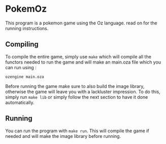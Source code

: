 # PokemOz
This program is a pokemon game using the Oz language.
read on for the running instructions.

## Compiling
To compile the entire game, simply use `make`
which will compile all the functors needed to run the game
and will make an main.oza file which you can run using : 

```shell
ozengine main.oza
```

Before running the game make sure to also build the image library,
otherwise the game will leave you with a lackluster impression. To
do this, simply run `make lib` or simply follow the next section
to have it done automatically.

## Running
You can run the program with `make run`. This will compile the game if
needed and will make the image library before running.
